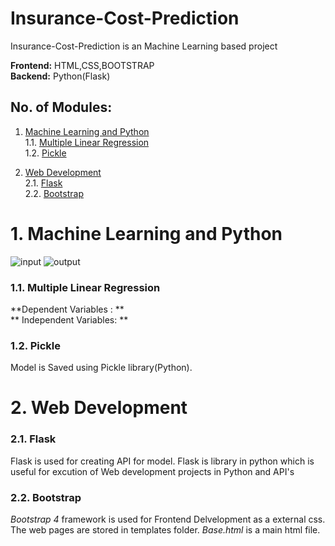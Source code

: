 # Insurance-Cost-Prediction
Insurance-Cost-Prediction is an Machine Learning based project

 **Frontend:** HTML,CSS,BOOTSTRAP<br />
 **Backend:** Python(Flask) <br />

 ## No. of Modules:
 1. [Machine Learning and Python](#1-Machine-Learning-and-Python)  
    1.1. [Multiple Linear Regression](#11-Multiple-Linear-Regression)    
    1.2. [Pickle](#12-Pickle)  
 
2. [Web Development](#2-Web-Development)  
    2.1. [Flask](#11-Flask)  
    2.2. [Bootstrap](#12-Bootstrap)

# 1. Machine Learning and Python
![input](https://user-images.githubusercontent.com/65712774/131698464-f422da77-141f-476b-aa73-655fea4ed77c.png)
![output](https://user-images.githubusercontent.com/65712774/131698481-5d59b2b8-4c7d-4a01-a23f-1678833cf27b.png)
### 1.1. Multiple Linear Regression
**Dependent Variables : ** <br />
** Independent Variables: ** <br />

### 1.2. Pickle
Model is Saved using Pickle library(Python).

# 2. Web Development
### 2.1. Flask
Flask is used for creating API for model. Flask is library in python which is useful for excution of Web development projects in Python and API's </br>

### 2.2. Bootstrap
*Bootstrap 4* framework is used for Frontend Delvelopment as a external css. </br>
The web pages are stored in templates folder. *Base.html* is a main html file.

